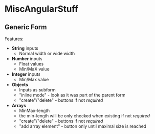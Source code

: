 # MiscAngularStuff

## Generic Form

Features:

- **String** inputs
  - Normal width or wide width
- **Number** inputs
  - Float values
  - Min/MaX value
- **Integer** inputs
  - Min/Max value
- **Objects**
  - Inputs as subform
  - "inline mode" - look as it was part of the parent form
  - "create"/"delete" - buttons if not *required*
- **Arrays**
  - MinMax-length
  - the min-length will be only checked when existing if not *required*
  - "create"/"delete" - buttons if not *required*
  - "add array element" - button only until maximal size is reached
